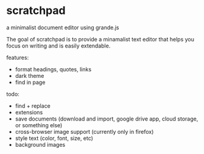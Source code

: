# scratchpad
a minimalist document editor using grande.js

The goal of scratchpad is to provide a minamalist text editor that helps you focus on writing and is easily extendable. 

features:

 - format headings, quotes, links
 -  dark theme
 -  find in page
 
 todo:
 
 - find + replace
 - extensions
 - save documents (download and import, google drive app, cloud storage, or something else)
 - cross-browser image support (currently only in firefox)
 - style text (color, font, size, etc)
 - background images
